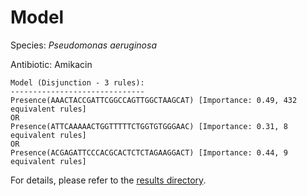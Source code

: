 
# Model

Species: *Pseudomonas aeruginosa*

Antibiotic: Amikacin

```
Model (Disjunction - 3 rules):
------------------------------
Presence(AAACTACCGATTCGGCCAGTTGGCTAAGCAT) [Importance: 0.49, 432 equivalent rules]
OR
Presence(ATTCAAAAACTGGTTTTTCTGGTGTGGGAAC) [Importance: 0.31, 8 equivalent rules]
OR
Presence(ACGAGATTCCCACGCACTCTCTAGAAGGACT) [Importance: 0.44, 9 equivalent rules]

```

For details, please refer to the [results directory](../../../../../results/scm_b/pseudomonas%20aeruginosa/amikacin/repeat_0/).

